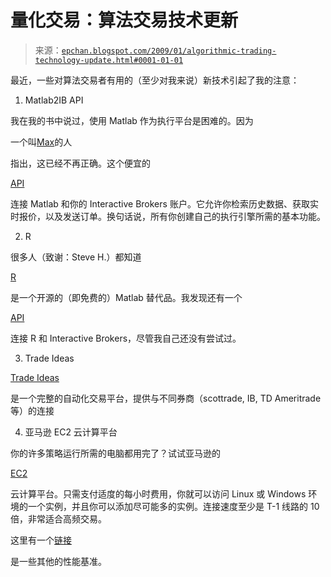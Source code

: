 <!--yml

分类：未分类

日期：2024-05-12 19:18:53

-->

# 量化交易：算法交易技术更新

> 来源：[`epchan.blogspot.com/2009/01/algorithmic-trading-technology-update.html#0001-01-01`](http://epchan.blogspot.com/2009/01/algorithmic-trading-technology-update.html#0001-01-01)

最近，一些对算法交易者有用的（至少对我来说）新技术引起了我的注意：

1) Matlab2IB API

我在我的书中说过，使用 Matlab 作为执行平台是困难的。因为

一个叫[Max](http://www.maxdama.com/)的人

指出，这已经不再正确。这个便宜的

[API](http://www.exchangeapi.com/ProductOverview.htm)

连接 Matlab 和你的 Interactive Brokers 账户。它允许你检索历史数据、获取实时报价，以及发送订单。换句话说，所有你创建自己的执行引擎所需的基本功能。

2) R

很多人（致谢：Steve H.）都知道

[R](http://www.nytimes.com/2009/01/07/technology/business-computing/07program.html?partner=permalink&exprod=permalink)

是一个开源的（即免费的）Matlab 替代品。我发现还有一个

[API](http://cran.r-project.org/web/packages/IBrokers/vignettes/IBrokers.pdf)

连接 R 和 Interactive Brokers，尽管我自己还没有尝试过。

3) Trade Ideas

[Trade Ideas](http://www.trade-ideas.com/)

是一个完整的自动化交易平台，提供与不同券商（scottrade, IB, TD Ameritrade 等）的连接

4) 亚马逊 EC2 云计算平台

你的许多策略运行所需的电脑都用完了？试试亚马逊的

[EC2](http://aws.amazon.com/ec2/)

云计算平台。只需支付适度的每小时费用，你就可以访问 Linux 或 Windows 环境的一个实例，并且你可以添加尽可能多的实例。连接速度至少是 T-1 线路的 10 倍，非常适合高频交易。

这里有一个[链接](http://www.maxdama.com/2008/08/amazon-ec2-re-test.html)

是一些其他的性能基准。
